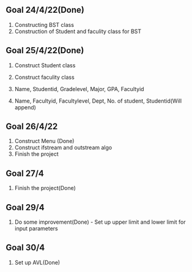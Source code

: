 ## Goal 24/4/22(Done)
1. Constructing BST class 
2. Construction of Student and faculity class for BST


## Goal 25/4/22(Done)
1. Construct Student class
2. Construct faculity class

1. Name, Studentid, Gradelevel, Major, GPA, Facultyid
2. Name, Facultyid, Facultylevel, Dept, No. of student, Studentid(Will append)

## Goal 26/4/22
1. Construct Menu (Done)
2. Construct ifstream and outstream algo
3. Finish the project

## Goal 27/4
1. Finish the project(Done)

## Goal 29/4
1. Do some improvement(Done) - Set up upper limit and lower limit for input parameters

## Goal 30/4
1. Set up AVL(Done)
